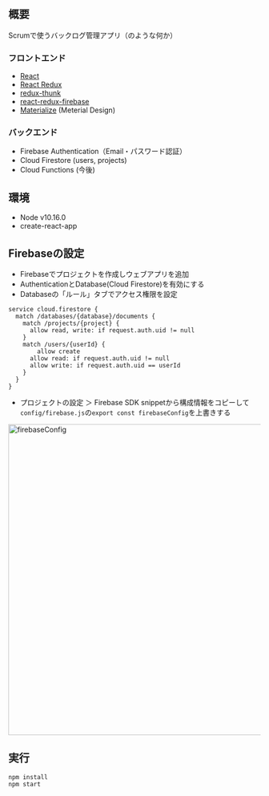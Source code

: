 
## 概要
Scrumで使うバックログ管理アプリ（のような何か）

### フロントエンド
- [React](https://github.com/facebook/react)
- [React Redux](https://react-redux.js.org/)
- [redux-thunk](https://github.com/reduxjs/redux-thunk)
- [react-redux-firebase](https://github.com/prescottprue/react-redux-firebase)
- [Materialize](https://materializecss.com/) (Meterial Design)

### バックエンド
- Firebase Authentication（Email・パスワード認証）
- Cloud Firestore (users, projects)
- Cloud Functions (今後)

## 環境
- Node v10.16.0
- create-react-app

## Firebaseの設定
- Firebaseでプロジェクトを作成しウェブアプリを追加 
- AuthenticationとDatabase(Cloud Firestore)を有効にする
- Databaseの「ルール」タブでアクセス権限を設定
```
service cloud.firestore {
  match /databases/{database}/documents {
    match /projects/{project} {
      allow read, write: if request.auth.uid != null
    }
    match /users/{userId} {
    	allow create
      allow read: if request.auth.uid != null
      allow write: if request.auth.uid == userId
    }
  }
}
```
- プロジェクトの設定 ＞ Firebase SDK snippetから構成情報をコピーして`config/firebase.js`の`export const firebaseConfig`を上書きする
<img width="620" alt="firebaseConfig" src="https://user-images.githubusercontent.com/50685640/60190688-0b9a5900-986e-11e9-88af-bab539a18bdc.png">

## 実行
```
npm install
npm start
```
